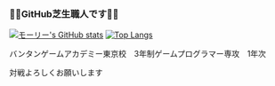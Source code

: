 ### 🌿🌱GitHub芝生職人です🌱🌿

[![モーリー's GitHub stats](https://github-readme-stats.vercel.app/api?username=RyuichiroYoshida&theme=vue-dark&show_icons=true)](https://github.com/RyuichiroYoshida/github-readme-stats)
[![Top Langs](https://github-readme-stats.vercel.app/api/top-langs/?username=RyuichiroYoshida&theme=vue-dark&show_icons=true&layout=compact)](https://github.com/RyuichiroYoshida/github-readme-stats)

バンタンゲームアカデミー東京校　3年制ゲームプログラマー専攻　1年次

対戦よろしくお願いします
<!--
**RyuichiroYoshida/RyuichiroYoshida** is a ✨ _special_ ✨ repository because its `README.md` (this file) appears on your GitHub profile.

Here are some ideas to get you started:

- 🔭 I’m currently working on ...
- 🌱 I’m currently learning ...
- 👯 I’m looking to collaborate on ...
- 🤔 I’m looking for help with ...
- 💬 Ask me about ...
- 📫 How to reach me: ...
- 😄 Pronouns: ...
- ⚡ Fun fact: ...
-->
